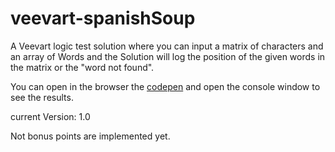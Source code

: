 # veevart-spanishSoup
A Veevart logic test solution where you can input a matrix of characters and an array of Words and the Solution will log the position of the given words in the matrix or the "word not found".

You can open in the browser the [codepen](https://codepen.io/anzaiagithub/pen/OJoKQJd?editors=0011) and open the console window to see the results.

current Version: 1.0

Not bonus points are implemented yet.